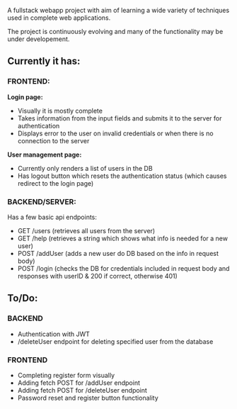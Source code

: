 A fullstack webapp project with aim of learning a wide variety of techniques used in complete web applications.

The project is continuously evolving and many of the functionality may be under developement.

## Currently it has:

### FRONTEND:

**Login page:** 
* Visually it is mostly complete
* Takes information from the input fields and submits it to the server for authentication
* Displays error to the user on invalid credentials or when there is no connection to the server

**User management page:** 
* Currently only renders a list of users in the DB
* Has logout button which resets the authentication status (which causes redirect to the login page)

### BACKEND/SERVER:

Has a few basic api endpoints: 
* GET /users (retrieves all users from the server)
* GET /help (retrieves a string which shows what info is needed for a new user)
* POST /addUser (adds a new user do DB based on the info in request body)
* POST /login (checks the DB for credentials included in request body and responses with userID & 200 if correct, otherwise 401)


## To/Do:
### BACKEND
* Authentication with JWT
* /deleteUser endpoint for deleting specified user from the database

### FRONTEND
* Completing register form visually
* Adding fetch POST for /addUser endpoint
* Adding fetch POST for /deleteUser endpoint
* Password reset and register button functionality
